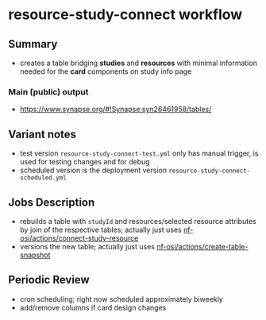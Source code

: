 # resource-study-connect workflow

## Summary
- creates a table bridging **studies** and **resources** with minimal information needed for the **card** components on study info page

### Main (public) output
- https://www.synapse.org/#!Synapse:syn26461958/tables/

## Variant notes
- test version `resource-study-connect-test.yml` only has manual trigger, is used for testing changes and for debug
- scheduled version is the deployment version `resource-study-connect-scheduled.yml`

## Jobs Description
- rebuilds a table with `studyId` and resources/selected resource attributes by join of the respective tables; actually just uses [nf-osi/actions/connect-study-resource](https://github.com/nf-osi/actions/tree/main/connect-study-resource)
- versions the new table; actually just uses [nf-osi/actions/create-table-snapshot](https://github.com/nf-osi/actions/tree/main/create-table-snapshot)

## Periodic Review
- cron scheduling; right now scheduled approximately biweekly 
- add/remove columns if card design changes 

